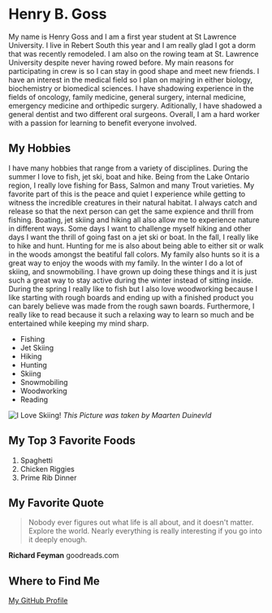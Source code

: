 # Henry B. Goss
My name is Henry Goss and I am a first year student at St Lawrence University. I live in Rebert South this year and I am really glad I got a dorm that was recently remodeled. I am also on the rowing team at St. Lawrence University despite never having rowed before. My main reasons for participating in crew is so I can stay in good shape and meet new friends. I have an interest in the medical field so I plan on majring in either biology, biochemistry or biomedical sciences. I have shadowing experience in the fields of oncology, family medicine, general surgery, internal medicine, emergency medicine and orthipedic surgery. Aditionally, I have shadowed a general dentist and two different oral surgeons. Overall, I am a hard worker with a passion for learning to benefit everyone involved.
## My Hobbies
I have many hobbies that range from a variety of disciplines. During the summer I love to fish, jet ski, boat and hike. Being from the Lake Ontario region, I really love fishing for Bass, Salmon and many Trout varieties. My favorite part of this is the peace and quiet I experience while getting to witness the incredible creatures in their natural habitat. I always catch and release so that the next person can get the same expience and thrill from fishing. Boating, jet skiing and hiking all also allow me to experience nature in different ways. Some days I want to challenge myself hiking and other days I want the thrill of going fast on a jet ski or boat. In the fall, I really like to hike and hunt. Hunting for me is also about being able to either sit or walk in the woods amongst the beatiful fall colors. My family also hunts so it is a great way to enjoy the woods with my family. In the winter I do a lot of skiing, and snowmobiling. I have grown up doing these things and it is just such a great way to stay active during the winter instead of sitting inside. During the spring I really like to fish but I also love woodworking because I like starting with rough boards and ending up with a finished product you can barely believe was made from the rough sawn boards. Furthermore, I really like to read  because it such a relaxing way to learn so much and be entertained while keeping my mind sharp.
- Fishing
- Jet Skiing
- Hiking
- Hunting
- Skiing
- Snowmobiling
- Woodworking
- Reading
  
![I Love Skiing!](C:\Users\henry\Downloads\maarten-duineveld-pmfJcN7RGiw-unsplash.jpg)
*This Picture was taken by Maarten Duinevld*
## My Top 3 Favorite Foods
1. Spaghetti
2. Chicken Riggies
3. Prime Rib Dinner

## My Favorite Quote
> Nobody ever figures out what life is all about, and it doesn't matter. Explore the world. Nearly everything is really interesting if you go into it deeply enough.

**Richard Feyman** goodreads.com
## Where to Find Me
[My GitHub Profile](https://github.com/HenryGoss)
